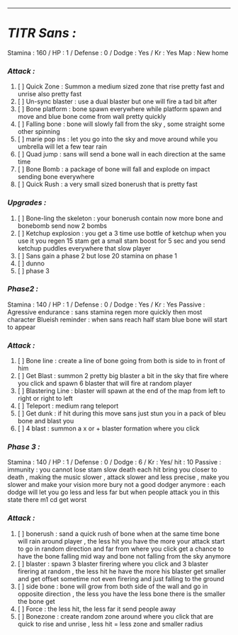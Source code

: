 __________________________________________________________________________
# ***TITR Sans :***
Stamina : 160 / HP : 1 / Defense : 0 / Dodge : Yes / Kr : Yes
Map : New home
### ***Attack :***
1. [ ] Quick Zone : Summon a medium sized zone that rise pretty fast and unrise also pretty fast 
2. [ ] Un-sync blaster : use a dual blaster but one will fire a tad bit after 
3. [ ] Bone platform : bone spawn everywhere while platform spawn and move and blue bone come from wall pretty quickly 
4. [ ] Falling bone : bone will slowly fall from the sky , some straight some other spinning 
5. [ ] marie pop ins : let you go into the sky and move around while you umbrella will let a few tear rain 
6. [ ] Quad jump : sans will send a bone wall in each direction at the same time
7. [ ] Bone Bomb : a package of bone will fall and explode on impact sending bone everywhere
8. [ ] Quick Rush : a very small sized bonerush that is pretty fast 
### ***Upgrades :***
1. [ ] Bone-ling the skeleton : your bonerush contain now more bone and bonebomb send now 2 bombs 
2. [ ] Ketchup explosion : you get a 3 time use bottle of ketchup when you use it you regen 15 stam get a small stam boost for 5 sec and you send ketchup puddles everywhere that slow player
3. [ ] Sans gain a phase 2 but lose 20 stamina on phase 1
4. [ ] dunno
5. [ ] phase 3 

### ***Phase2 :***
Stamina : 140 / HP : 1 / Defense : 0 / Dodge : Yes / Kr : Yes
Passive :
	Agressive endurance : sans stamina regen more quickly then most character 
	Blueish reminder : when sans reach half stam blue bone will start to appear
### ***Attack :***
1. [ ] Bone line : create a line of bone going from both is side to in front of him
2. [ ] Get Blast : summon 2 pretty big blaster a bit in the sky that fire where you click and spawn 6 blaster that will fire at random player
3. [ ] Blastering Line : blaster will spawn at the end of the map from left to right or right to left 
4. [ ] Teleport : medium rang teleport
5. [ ] Get dunk : if hit during this move sans just stun you in a pack of bleu bone and blast you 
6. [ ] 4 blast : summon a x or + blaster formation where you click 

### ***Phase 3 :***
Stamina : 140 / HP : 1 / Defense : 0 / Dodge : 6 / Kr : Yes/ hit : 10
Passive :
	immunity : you cannot lose stam 
	slow death each hit bring you closer to death , making the music slower , attack slower and less precise , make you slower and make your vision more bury
	not a good dodger anymore : each dodge will let you go less and less far but when people attack you in this state there m1 cd get worst 
### ***Attack :***
1. [ ] bonerush : sand a quick rush of bone when at the same time bone will rain around player , the less hit you have the more your attack start to go in random direction and far from where you click get a chance to have the bone falling mid way and bone not falling from the sky anymore
2. [ ] blaster : spawn 3  blaster firering where you click and 3 blaster firering at random , the less hit he have the more his blaster get smaller and get offset sometime not even firering and just falling to the ground
3. [ ] side bone : bone will grow from both side of the wall and go in opposite direction , the less you have the less bone there is the smaller the bone get 
4. [ ] Force : the less hit, the less far it send people away
5. [ ] Bonezone : create random zone around where you click that are quick to rise and unrise , less hit = less zone and smaller radius